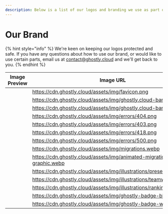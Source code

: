 ```yaml
---
description: Below is a list of our logos and branding we use as part of Ghostly Cloud
---
```


# Our Brand

{% hint style="info" %}
We're keen on keeping our logos protected and safe. If you have any questions about how to use our brand, or would like to use certain parts, email us at [contact@ghostly.cloud](mailto:contact@ghostly.cloud) and we'll get back to you.
{% endhint %}

<table data-full-width="false"><thead><tr><th width="314">Image Preview</th><th>Image URL</th></tr></thead><tbody><tr><td><img src="https://cdn.ghostly.cloud/assets/img/favicon.png" alt=""></td><td><a href="https://cdn.ghostly.cloudassets/img/favicon.png">https://cdn.ghostly.cloud/assets/img/favicon.png</a></td></tr><tr><td><img src="https://cdn.ghostly.cloud/assets/img/ghostly.cloud-banner-blu.png" alt=""></td><td><a href="https://cdn.ghostly.cloud/assets/img/ghostly.cloud-banner-blu.webp">https://cdn.ghostly.cloud/assets/img/ghostly.cloud-banner-blu.png</a></td></tr><tr><td><img src="https://cdn.ghostly.cloud/assets/img/ghostly.cloud-banner-1.png" alt=""></td><td><a href="https://cdn.ghostly.cloud/assets/img/ghostly.cloud-banner-1.png">https://cdn.ghostly.cloud/assets/img/ghostly.cloud-banner-1.png</a></td></tr><tr><td><img src="https://cdn.ghostly.cloud/assets/img/errors/404.png" alt=""></td><td><a href="https://cdn.ghostly.cloud/assets/img/errors/404.png">https://cdn.ghostly.cloud/assets/img/errors/404.png</a></td></tr><tr><td><img src="https://cdn.ghostly.cloud/assets/img/errors/403.png" alt=""></td><td><a href="https://cdn.ghostly.cloud/assets/img/errors/404.png">https://cdn.ghostly.cloud/assets/img/errors/403.png</a></td></tr><tr><td><img src="https://cdn.ghostly.cloud/assets/img/errors/418.png" alt=""></td><td><a href="https://cdn.ghostly.cloud/assets/img/errors/404.png">https://cdn.ghostly.cloud/assets/img/errors/418.png</a></td></tr><tr><td><img src="https://cdn.ghostly.cloud/assets/img/errors/500.png" alt=""></td><td><a href="https://cdn.ghostly.cloud/assets/img/errors/500.png">https://cdn.ghostly.cloud/assets/img/errors/500.png</a></td></tr><tr><td><img src="https://cdn.ghostly.cloud/assets/img/migrations.webp" alt=""></td><td><a href="https://cdn.ghostly.cloud/assets/img/migrations.webp">https://cdn.ghostly.cloud/assets/img/migrations.webp</a></td></tr><tr><td><img src="https://cdn.ghostly.cloud/assets/img/animated-migrations-graphic.webp" alt=""></td><td><a href="https://cdn.ghostly.cloud/assets/img/animated-migrations-graphic.webp">https://cdn.ghostly.cloud/assets/img/animated-migrations-graphic.webp</a></td></tr><tr><td><img src="https://cdn.ghostly.cloud/assets/img/illustrations/presentation.webp" alt=""></td><td><a href="https://cdn.ghostly.cloud/assets/img/illustrations/presentation.webp">https://cdn.ghostly.cloud/assets/img/illustrations/presentation.webp</a></td></tr><tr><td><img src="https://cdn.ghostly.cloud/assets/img/illustrations/teamwork.webp" alt=""></td><td><a href="https://cdn.ghostly.cloud/assets/img/illustrations/teamwork.webp">https://cdn.ghostly.cloud/assets/img/illustrations/teamwork.webp</a></td></tr><tr><td><img src="https://cdn.ghostly.cloud/assets/img/illustrations/ranking.webp" alt=""></td><td><a href="https://cdn.ghostly.cloud/assets/img/illustrations/ranking.webp">https://cdn.ghostly.cloud/assets/img/illustrations/ranking.webp</a></td></tr><tr><td><img src="https://cdn.ghostly.cloud/assets/img/ghostly-badge-blu.webp" alt=""></td><td><a href="https://cdn.ghostly.cloud/assets/img/ghostly-badge-blu.webp">https://cdn.ghostly.cloud/assets/img/ghostly-badge-blu.webp</a></td></tr><tr><td><img src="https://cdn.ghostly.cloud/assets/img/ghostly-badge-white.webp" alt=""></td><td><a href="https://cdn.ghostly.cloud/assets/img/ghostly-badge-white.webp">https://cdn.ghostly.cloud/assets/img/ghostly-badge-white.webp</a></td></tr></tbody></table>
